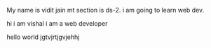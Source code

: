 My name is vidit jain
mt section is ds-2.
i am going to learn web dev.

hi i am vishal
 i am a web developer

 hello world
 jgtvjrtjgvjehhj
